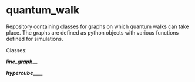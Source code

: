 # quantum_walk
Repository containing classes for graphs on which quantum walks can take place. The graphs are defined as python objects with various functions defined for simulations.

Classes: 

_________________line_graph___________________




_________________hypercube_____________________

